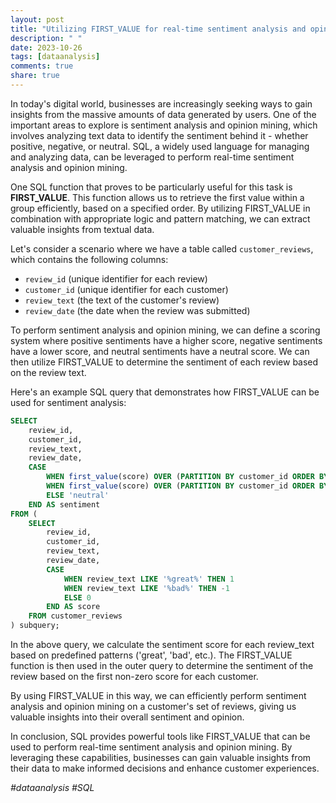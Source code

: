```yaml
---
layout: post
title: "Utilizing FIRST_VALUE for real-time sentiment analysis and opinion mining in SQL"
description: " "
date: 2023-10-26
tags: [dataanalysis]
comments: true
share: true
---
```


In today's digital world, businesses are increasingly seeking ways to gain insights from the massive amounts of data generated by users. One of the important areas to explore is sentiment analysis and opinion mining, which involves analyzing text data to identify the sentiment behind it - whether positive, negative, or neutral. SQL, a widely used language for managing and analyzing data, can be leveraged to perform real-time sentiment analysis and opinion mining.

One SQL function that proves to be particularly useful for this task is **FIRST_VALUE**. This function allows us to retrieve the first value within a group efficiently, based on a specified order. By utilizing FIRST_VALUE in combination with appropriate logic and pattern matching, we can extract valuable insights from textual data.

Let's consider a scenario where we have a table called `customer_reviews`, which contains the following columns:

- `review_id` (unique identifier for each review)
- `customer_id` (unique identifier for each customer)
- `review_text` (the text of the customer's review)
- `review_date` (the date when the review was submitted)

To perform sentiment analysis and opinion mining, we can define a scoring system where positive sentiments have a higher score, negative sentiments have a lower score, and neutral sentiments have a neutral score. We can then utilize FIRST_VALUE to determine the sentiment of each review based on the review text.

Here's an example SQL query that demonstrates how FIRST_VALUE can be used for sentiment analysis:

```sql
SELECT 
    review_id,
    customer_id,
    review_text,
    review_date,
    CASE
        WHEN first_value(score) OVER (PARTITION BY customer_id ORDER BY review_date ASC) > 0 THEN 'positive'
        WHEN first_value(score) OVER (PARTITION BY customer_id ORDER BY review_date ASC) < 0 THEN 'negative'
        ELSE 'neutral'
    END AS sentiment
FROM (
    SELECT 
        review_id,
        customer_id,
        review_text,
        review_date,
        CASE
            WHEN review_text LIKE '%great%' THEN 1
            WHEN review_text LIKE '%bad%' THEN -1
            ELSE 0
        END AS score
    FROM customer_reviews
) subquery;
```

In the above query, we calculate the sentiment score for each review_text based on predefined patterns ('great', 'bad', etc.). The FIRST_VALUE function is then used in the outer query to determine the sentiment of the review based on the first non-zero score for each customer.

By using FIRST_VALUE in this way, we can efficiently perform sentiment analysis and opinion mining on a customer's set of reviews, giving us valuable insights into their overall sentiment and opinion.

In conclusion, SQL provides powerful tools like FIRST_VALUE that can be used to perform real-time sentiment analysis and opinion mining. By leveraging these capabilities, businesses can gain valuable insights from their data to make informed decisions and enhance customer experiences.

*#dataanalysis #SQL*
